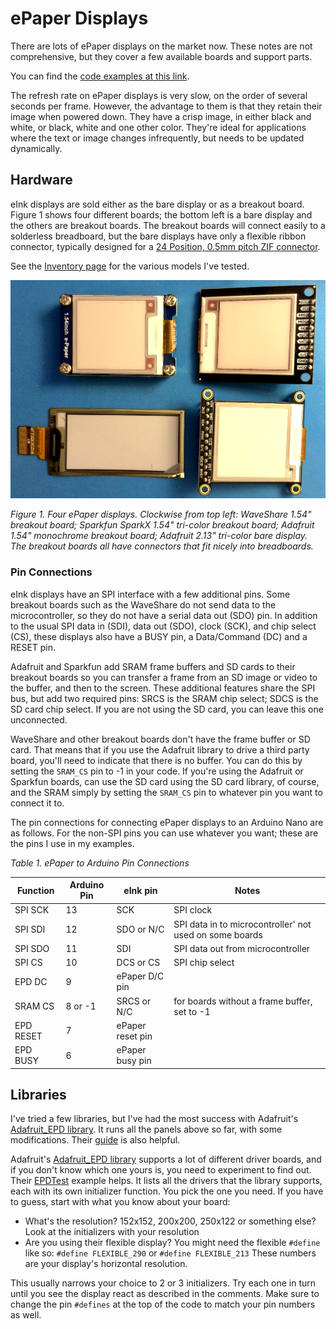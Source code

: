 # ePaper Displays
There are lots of ePaper displays on the market now. These notes are not comprehensive, but they cover a few available boards and support parts.

You can find the [code examples at this link](https://github.com/tigoe/display-examples/tree/main/EPaper_Examples).

The refresh rate on ePaper displays is very slow, on the order of several seconds per frame. However, the advantage to them is that they retain their image when powered down. They have a crisp image, in either black and white, or black, white and one other color. They're ideal for applications where the text or image changes infrequently, but needs to be updated dynamically. 

## Hardware
eInk displays are sold either as the bare display or as a breakout board. Figure 1 shows four different boards; the bottom left is a bare display and the others are breakout boards. The breakout boards will connect easily to a solderless breadboard, but the bare displays have only a flexible ribbon connector, typically  designed for a [24 Position, 0.5mm pitch ZIF connector](https://www.crystalfontz.com/product/cs050z24ga0-24-position-zif-connector).

See the [Inventory page](../inventory.md#epaper-displays) for the various models I've tested. 

![Figure 1. Four ePaper Displays](epaper-displays.png)

*Figure 1. Four ePaper displays. Clockwise from top left: WaveShare 1.54" breakout board; Sparkfun SparkX 1.54" tri-color breakout board; Adafruit 1.54" monochrome breakout board; Adafruit 2.13" tri-color bare display. The breakout boards all have connectors that fit nicely into breadboards.*

### Pin Connections
eInk displays have an SPI interface with a few additional pins. Some breakout boards such as the WaveShare do not send data to the microcontroller, so they do not have a serial data out (SDO) pin. In addition to the usual SPI data in (SDI), data out (SDO), clock (SCK), and chip select (CS), these displays also have a BUSY pin, a Data/Command (DC) and a RESET pin. 

Adafruit and Sparkfun add SRAM frame buffers and SD cards to their breakout boards so you can transfer a frame from an SD image or video to the buffer, and then to the screen. These additional features share the SPI bus, but add two required pins: SRCS is the SRAM chip select; SDCS is the SD card chip select. If you are not using the SD card, you can leave this one unconnected.

WaveShare and other breakout boards don't have the frame buffer or SD card. That means that if you use the Adafruit library to drive a third party board, you'll need to indicate that there is no buffer. You can do this by setting the `SRAM_CS` pin to -1 in your code.  If you're using the Adafruit or Sparkfun boards, can use the SD card using the SD card library, of course, and the SRAM simply by setting the `SRAM_CS` pin to whatever pin you want to connect it to. 

The pin connections for connecting ePaper displays to an Arduino Nano are as follows. For the non-SPI pins you can use whatever you want; these are the pins I use in my examples.

*Table 1. ePaper to Arduino Pin Connections*

| Function | Arduino Pin | eInk pin | Notes |
|---|---|---|---|
| SPI SCK | 13 | SCK | SPI clock | 
| SPI SDI | 12 | SDO or N/C | SPI data in to microcontroller' not used on some boards |
| SPI SDO | 11 | SDI | SPI data out from microcontroller |
| SPI CS | 10 | DCS or CS | SPI chip select |
| EPD DC  | 9 | ePaper D/C pin |
| SRAM CS  | 8 or -1 | SRCS or N/C | for boards without a frame buffer, set to -1 |
| EPD RESET  |  7 | ePaper reset pin | |
| EPD BUSY  |  6 | ePaper busy pin | | 

## Libraries
I've tried a few libraries, but I've had the most success with Adafruit's [Adafruit_EPD library](https://github.com/adafruit/Adafruit_EPD). It runs all the panels above so far, with some modifications. Their [guide](https://learn.adafruit.com/adafruit-eink-display-breakouts?view=all) is also helpful. 


Adafruit's [Adafruit_EPD library](https://github.com/adafruit/Adafruit_EPD) supports a lot of different driver boards, and if you don't know which one yours is, you need to experiment to find out. Their [EPDTest](https://github.com/adafruit/Adafruit_EPD/blob/master/examples/EPDTest/EPDTest.ino) example helps. It lists all the drivers that the library supports, each with its own initializer function. You pick the one you need. If you have to guess, start with what you know about your board:
* What's the resolution? 152x152, 200x200, 250x122 or something else? Look at the initializers with your resolution
* Are you using their flexible display? You might need the flexible `#define` like so: `#define FLEXIBLE_290` or `#define FLEXIBLE_213` These numbers are your display's horizontal resolution.

This usually narrows your choice to 2 or 3 initializers. Try each one in turn until you see the display react as described in the comments. Make sure to change the pin `#defines` at the top of the code to match your pin numbers as well. 